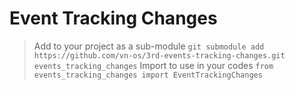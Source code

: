# Event Tracking Changes

>Add to your project as a sub-module `git submodule add https://github.com/vn-os/3rd-events-tracking-changes.git events_tracking_changes`
>Import to use in your codes `from events_tracking_changes import EventTrackingChanges`